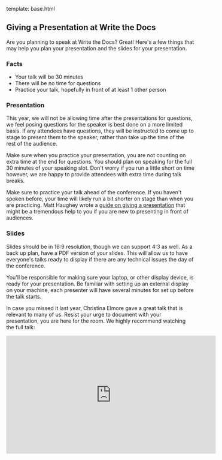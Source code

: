template: base.html

## Giving a Presentation at Write the Docs

Are you planning to speak at Write the Docs? Great! Here's a few things that may
help you plan your presentation and the slides for your presentation.

### Facts

* Your talk will be 30 minutes
* There will be no time for questions
* Practice your talk, hopefully in front of at least 1 other person

### Presentation

This year, we will not be allowing time after the presentations for questions,
we feel posing questions for the speaker is best done on a more limited basis.
If any attendees have questions, they will be instructed to come up to stage to
present them to the speaker, rather than take up the time of the rest of the
audience.

Make sure when you practice your presentation, you are not counting on extra
time at the end for questions. You should plan on speaking for the full
30 minutes of your speaking slot. Don't worry if you run a little short on time
however, we are happy to provide attendees with extra time during talk breaks.

Make sure to practice your talk ahead of the conference. 
If you haven't spoken before, your time will likely run
a bit shorter on stage than when you are practicing. Matt Haughey
wrote a [guide on giving a presentation][introverts-guide] that might be a
tremendous help to you if you are new to presenting in front of audiences.

[introverts-guide]: https://medium.com/@mathowie/an-introverts-guide-to-better-presentations-be7e772b2cb5

### Slides

Slides should be in 16:9 resolution, though we can support 4:3 as well.  As a
back up plan, have a PDF version of your slides. This will allow us to
have everyone's talks ready to display if there are any technical issues the
day of the conference.

You'll be responsible for making sure your laptop, or other display device, is
ready for your presentation. Be familiar with setting up an external display on
your machine, each presenter will have several minutes for set up before the
talk starts.

In case you missed it last year, Christina Elmore gave a great talk that is relevant to many of us.
Resist your urge to document with your presentation,
you are here for the room.
We highly recommend watching the full talk:

<iframe
  width="560"
  height="315"
  src="https://www.youtube.com/embed/7tncfRqKnXU?list=PLmV2D6sIiX3UkFCMqq5at0xYgsMqAr6Jf"
  frameborder="0"
  allowfullscreen></iframe>

